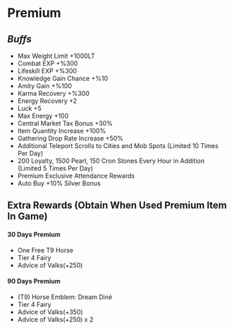 # Premium

## _Buffs_

* Max Weight Limit +1000LT
* Combat EXP +%300
* Lifeskill EXP +%300
* Knowledge Gain Chance +%10
* Amity Gain +%100
* Karma Recovery +%300
* Energy Recovery +2
* Luck +5
* Max Energy +100
* Central Market Tax Bonus +30%
* Item Quantity Increase +100%
* Gathering Drop Rate Increase +50%
* Additional Teleport Scrolls to Cities and Mob Spots (Limited 10 Times Per Day)&#x20;
* 200 Loyalty, 1500 Pearl, 150 Cron Stones Every Hour in Addition (Limited 5 Times Per Day)
* Premium Exclusive Attendance Rewards
* Auto Buy +10% Silver Bonus

## Extra Rewards (Obtain When Used Premium Item In Game)

#### 30 Days Premium

* One Free T9 Horse
* Tier 4 Fairy
* Advice of Valks(+250)&#x20;

#### 90 Days Premium

* (T9) Horse Emblem: Dream Diné
* Tier 4 Fairy
* Advice of Valks(+350)
* Advice of Valks(+250) x 2
